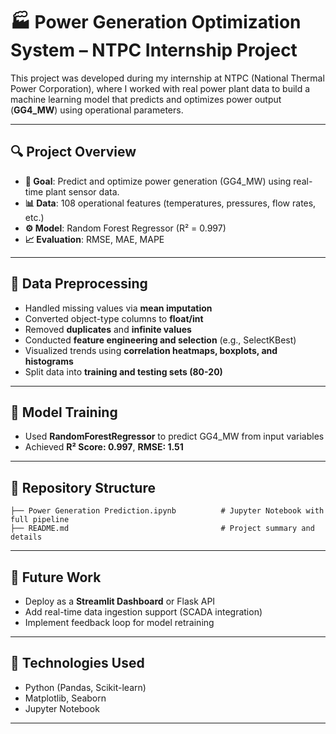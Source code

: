 # 🏭 Power Generation Optimization System – NTPC Internship Project

This project was developed during my internship at NTPC (National Thermal Power Corporation), where I worked with real power plant data to build a machine learning model that predicts and optimizes power output (**GG4_MW**) using operational parameters.

---

## 🔍 Project Overview

- **🧠 Goal**: Predict and optimize power generation (GG4_MW) using real-time plant sensor data.
- **📊 Data**: 108 operational features (temperatures, pressures, flow rates, etc.)
- **⚙️ Model**: Random Forest Regressor (R² = 0.997)
- **📈 Evaluation**: RMSE, MAE, MAPE

---

## 🧹 Data Preprocessing

- Handled missing values via **mean imputation**
- Converted object-type columns to **float/int**
- Removed **duplicates** and **infinite values**
- Conducted **feature engineering and selection** (e.g., SelectKBest)
- Visualized trends using **correlation heatmaps, boxplots, and histograms**
- Split data into **training and testing sets (80-20)**

---

## 🤖 Model Training

- Used **RandomForestRegressor** to predict GG4_MW from input variables
- Achieved **R² Score: 0.997**, **RMSE: 1.51**

---

## 📁 Repository Structure

```
├── Power Generation Prediction.ipynb          # Jupyter Notebook with full pipeline
├── README.md                                  # Project summary and details

```

---

## 📌 Future Work

- Deploy as a **Streamlit Dashboard** or Flask API
- Add real-time data ingestion support (SCADA integration)
- Implement feedback loop for model retraining

---

## 🧰 Technologies Used

- Python (Pandas, Scikit-learn)
- Matplotlib, Seaborn
- Jupyter Notebook

---
